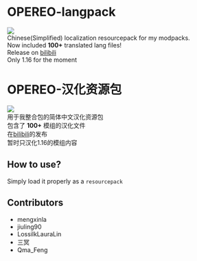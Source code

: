 # OPEREO-langpack
![](https://i.ibb.co/R4Hx8ZZ/pack.png)<br />
Chinese(Simplified) localization resourcepack for my modpacks.<br />
Now included **100+** translated lang files!<br />
Release on [bilibili](https://www.bilibili.com/read/cv15450255)<br />
Only 1.16 for the moment<br />
# OPEREO-汉化资源包
![](https://i.ibb.co/R4Hx8ZZ/pack.png)<br />
用于我整合包的简体中文汉化资源包<br />
包含了 **100+** 模组的汉化文件<br />
在[bilibili](https://www.bilibili.com/read/cv15450255)的发布<br />
暂时只汉化1.16的模组内容

## How to use?
Simply load it properly as a `resourcepack`

## Contributors
- mengxinla
- jiuling90
- LossilkLauraLin
- 三冥
- Qma_Feng

